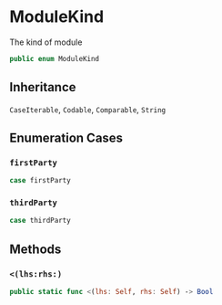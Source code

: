 # ModuleKind

The kind of module

``` swift
public enum ModuleKind
```

## Inheritance

`CaseIterable`, `Codable`, `Comparable`, `String`

## Enumeration Cases

### `firstParty`

``` swift
case firstParty
```

### `thirdParty`

``` swift
case thirdParty
```

## Methods

### `<(lhs:rhs:)`

``` swift
public static func <(lhs: Self, rhs: Self) -> Bool
```
